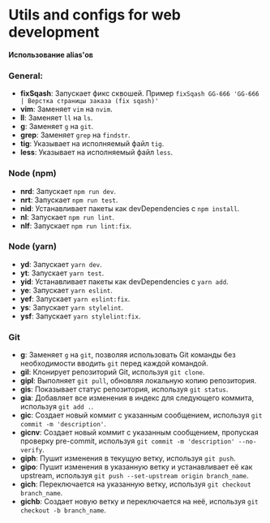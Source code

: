 # Utils and configs for web development

**Использование alias'ов**

### General:
- **fixSqash**: Запускает фикс сквошей. Пример `fixSqash GG-666 'GG-666 | Верстка страницы заказа (fix sqash)'`
- **vim**: Заменяет `vim` на `nvim`.
- **ll**: Заменяет `ll` на `ls`.
- **g**: Заменяет `g` на `git`.
- **grep**: Заменяет `grep` на `findstr`.
- **tig**: Указывает на исполняемый файл `tig`.
- **less**: Указывает на исполняемый файл `less`.

### Node (npm)

- **nrd**: Запускает `npm run dev`.
- **nrt**: Запускает `npm run test`.
- **nid**: Устанавливает пакеты как devDependencies с `npm install`.
- **nl**: Запускает `npm run lint`.
- **nlf**: Запускает `npm run lint:fix`.

### Node (yarn)

- **yd**: Запускает `yarn dev`.
- **yt**: Запускает `yarn test`.
- **yid**: Устанавливает пакеты как devDependencies с `yarn add`.
- **ye**: Запускает `yarn eslint`.
- **yef**: Запускает `yarn eslint:fix`.
- **ys**: Запускает `yarn stylelint`.
- **ysf**: Запускает `yarn stylelint:fix`.

### Git

- **g**: Заменяет `g` на `git`, позволяя использовать Git команды без необходимости вводить `git` перед каждой командой.
- **gil**: Клонирует репозиторий Git, используя `git clone`.
- **gipl**: Выполняет `git pull`, обновляя локальную копию репозитория.
- **gis**: Показывает статус репозитория, используя `git status`.
- **gia**: Добавляет все изменения в индекс для следующего коммита, используя `git add .`.
- **gic**: Создает новый коммит с указанным сообщением, используя `git commit -m 'description'`.
- **gicnv**: Создает новый коммит с указанным сообщением, пропуская проверку pre-commit, используя `git commit -m 'description' --no-verify`.
- **giph**: Пушит изменения в текущую ветку, используя `git push`.
- **gipo**: Пушит изменения в указанную ветку и устанавливает её как upstream, используя `git push --set-upstream origin branch_name`.
- **gich**: Переключается на указанную ветку, используя `git checkout branch_name`.
- **gichb**: Создает новую ветку и переключается на неё, используя `git checkout -b branch_name`.
